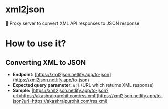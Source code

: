 # xml2json

🔀 Proxy server to convert XML API responses to JSON response

# How to use it?

## Converting XML to JSON

- **Endpoint:** [https://xml2json.netlify.app/to-json](https://xml2json.netlify.app/to-json)
- **Expected query parameter:** `url` (URL which returns XML response)
- **Sample:** [https://xml2json.netlify.app/to-json?url=https://akashrajpurohit.com/rss.xml](https://xml2json.netlify.app/to-json?url=https://akashrajpurohit.com/rss.xml)
